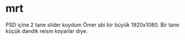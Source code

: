 # mrt

PSD içine 2 tane slider koydum Ömer abi bir büyük 1920x1080. Bir tane küçük dandik reism koyarlar diye.
